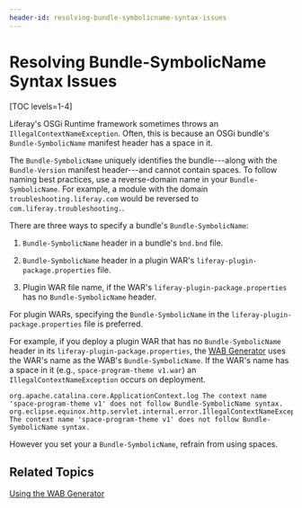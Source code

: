 ```yaml
---
header-id: resolving-bundle-symbolicname-syntax-issues
---
```


# Resolving Bundle-SymbolicName Syntax Issues

[TOC levels=1-4]

Liferay's OSGi Runtime framework sometimes throws an
`IllegalContextNameException`. Often, this is because an OSGi bundle's
`Bundle-SymbolicName` manifest header has a space in it.

The `Bundle-SymbolicName` uniquely identifies the bundle---along with the
`Bundle-Version` manifest header---and cannot contain spaces. To follow naming
best practices, use a reverse-domain name in your `Bundle-SymbolicName`. For
example, a module with the domain `troubleshooting.liferay.com` would be
reversed to `com.liferay.troubleshooting.`.

There are three ways to specify a bundle's `Bundle-SymbolicName`:

1.  `Bundle-SymbolicName` header in a bundle's `bnd.bnd` file.

2.  `Bundle-SymbolicName` header in a plugin WAR's
    `liferay-plugin-package.properties` file.

3.  Plugin WAR file name, if the WAR's `liferay-plugin-package.properties` has
    no `Bundle-SymbolicName` header.

For plugin WARs, specifying the `Bundle-SymbolicName` in the
`liferay-plugin-package.properties` file is preferred. 

For example, if you deploy a plugin WAR that has no `Bundle-SymbolicName` header
in its `liferay-plugin-package.properties`, the
[WAB Generator](/docs/7-1/tutorials/-/knowledge_base/t/using-the-wab-generator)
uses the WAR's name as the WAB's `Bundle-SymbolicName`. If the WAR's name has a
space in it (e.g., `space-program-theme v1.war`) an
`IllegalContextNameException` occurs on deployment.

    org.apache.catalina.core.ApplicationContext.log The context name 'space-program-theme v1' does not follow Bundle-SymbolicName syntax.
    org.eclipse.equinox.http.servlet.internal.error.IllegalContextNameException: The context name 'space-program-theme v1' does not follow Bundle-SymbolicName syntax.

However you set your a `Bundle-SymbolicName`, refrain from using spaces.

## Related Topics

[Using the WAB Generator](/docs/7-1/tutorials/-/knowledge_base/t/using-the-wab-generator)

